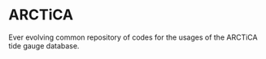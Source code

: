 # ARCTiCA
Ever evolving common repository of codes for the usages of the ARCTiCA tide gauge database. 
